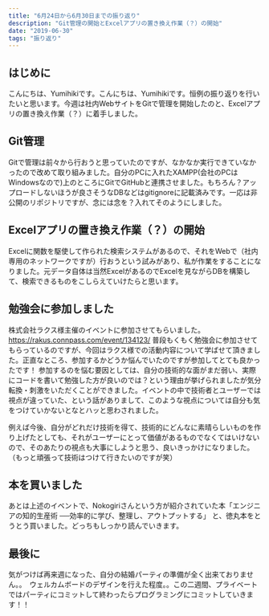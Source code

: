 ```yaml
---
title: "6月24日から6月30日までの振り返り"
description: "Git管理の開始とExcelアプリの置き換え作業（？）の開始"
date: "2019-06-30"
tags: "振り返り"
---
```


## はじめに
こんにちは、Yumihikiです。こんにちは、Yumihikiです。恒例の振り返りを行いたいと思います。今週は社内WebサイトをGitで管理を開始したのと、Excelアプリの置き換え作業（？）に着手しました。

## Git管理
Gitで管理は前々から行おうと思っていたのですが、なかなか実行できていなかったので改めて取り組みました。自分のPCに入れたXAMPP(会社のPCはWindowsなので)上のところにGitでGitHubと連携させました。もちろん？アップロードしないほうが良さそうなDBなどはgitignoreに記載済みです。一応は非公開のリポジトリですが、念には念を？入れてそのようにしました。

## Excelアプリの置き換え作業（？）の開始
Excelに関数を駆使して作られた検索システムがあるので、それをWebで（社内専用のネットワークですが）行おうという試みがあり、私が作業をすることになりました。元データ自体は当然ExcelがあるのでExcelを見ながらDBを構築して、検索できるものをこしらえていけたらと思います。

## 勉強会に参加しました
株式会社ラクス様主催のイベントに参加させてもらいました。https://rakus.connpass.com/event/134123/
普段もくもく勉強会に参加させてもらっているのですが、今回はラクス様での活動内容について学ばせて頂きました。正直なところ、参加するかどうか悩んでいたのですが参加してとても良かったです！
参加するのを悩む要因としては、自分の技術的な面がまだ弱い、実際にコードを書いて勉強した方が良いのでは？という理由が挙げられましたが気分転換・刺激をいただくことができました。イベントの中で技術者とユーザーでは視点が違っていた、という話がありまして、このような視点については自分も気をつけていかないとなとハッと思わされました。


例えば今後、自分がどれだけ技術を得て、技術的にどんなに素晴らしいものを作り上げたとしても、それがユーザーにとって価値があるものでなくてはいけないので、そのあたりの視点も大事にしようと思う、良いきっかけになりました。（もっと頑張って技術はつけて行きたいのですが笑）

## 本を買いました
あとは上述のイベントで、Nokogiriさんという方が紹介されていた本「エンジニアの知的生産術 ──効率的に学び、整理し、アウトプットする」 と、徳丸本をとうとう買いました。どっちもしっかり読んでいきます。

## 最後に
気がつけば再来週になった、自分の結婚パーティの準備が全く出来ておりません。。　ウェルカムボードのデザインを行えた程度。。この二週間、プライベートではパーティにコミットして終わったらプログラミングにコミットしていきます！！